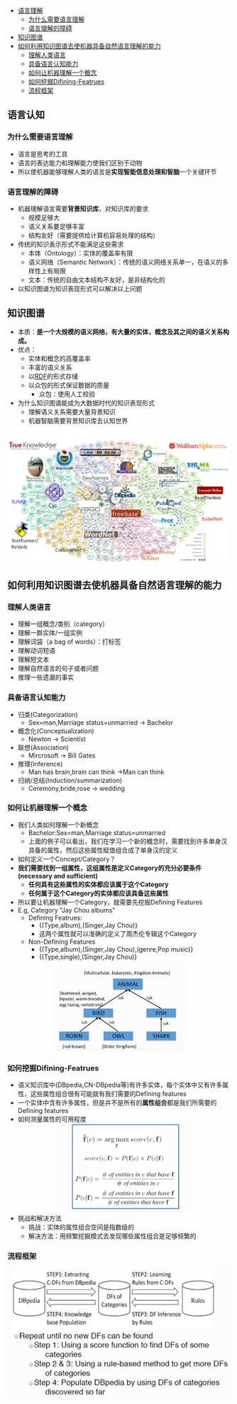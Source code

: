 <!-- TOC -->
- [语言理解](#语言理解)
  - [为什么需要语言理解](#为什么需要语言理解)
  - [语言理解的障碍](#语言理解的障碍)
- [知识图谱](#知识图谱)
- [如何利用知识图谱去使机器具备自然语言理解的能力](#如何利用知识图谱去使机器具备自然语言理解的能力)
  - [理解人类语言](#理解人类语言)
  - [具备语言认知能力](#具备语言认知能力)
  - [如何让机器理解一个概念](#如何让机器理解一个概念)
  - [如何挖掘Difining-Featrues](#如何挖掘Difining-Featrues)
  - [流程框架](#流程框架)
<!-- /TOC-->

## 语言认知
### 为什么需要语言理解
- 语言是思考的工具
- 语言的表达能力和理解能力使我们区别于动物
- 所以使机器能够理解人类的语言是**实现智能信息处理和智脑**一个关键环节

### 语言理解的障碍
- 机器理解语言需要**背景知识库**，对知识库的要求
  - 规模足够大
  - 语义关系要足够丰富
  - 结构友好（需要提供给计算机容易处理的结构）
- 传统的知识表示形式不能满足这些需求
  - 本体（Ontology）：实体的覆盖率有限
  - 语义网络（Semantic Network）：传统的语义网络关系单一，在语义的多样性上有局限
  - 文本：传统的自由文本结构不友好，是非结构化的
- 以知识图谱为知识表现形式可以解决以上问题

## 知识图谱
  - 本质：**是一个大规模的语义网络，有大量的实体，概念及其之间的语义关系构成。**
  - 优点：
      - 实体和概念的高覆盖率
      - 丰富的语义关系
      - 以[RDF](https://www.jianshu.com/p/5a9135b6f017)的形式存储
      - 以众包的形式保证数据的质量
          - 众包：使用人工校验
  - 为什么知识图谱能成为大数据时代的知识表现形式
      - 理解语义关系需要大量背景知识
      - 机器智脑需要背景知识库去认知世界
      
   <div align="center"><img src="./picture/知识图谱.png" height="" /></div>

## 如何利用知识图谱去使机器具备自然语言理解的能力
### 理解人类语言
  - 理解一组概念/类别（category）
  - 理解一群实体/一组实例
  - 理解词袋（a bag of words）：打标签
  - 理解动词短语
  - 理解短文本
  - 理解自然语言的句子或者问题
  - 推理一些遗漏的事实
  
 ### 具备语言认知能力
  - 归类(Categorization)
    - Sex=man,Marriage status=unmarried  -> Bachelor
  - 概念化(Conceptualization)
    - Newton -> Scientist
  - 联想(Association)
    - Mircrosoft -> Bill Gates
  - 推理(Inference)
    - Man has brain,brain can think ->Man can think
  - 归纳/总结(Induction/summarization)
    - Ceremony,bride,rose -> wedding
   
  ### 如何让机器理解一个概念
  - 我们人类如何理解一个新概念
    - Bachelor:Sex=man,Marriage status=unmarried
    - 上面的例子可以看出，我们在学习一个新的概念时，需要找到许多单身汉具备的属性，然后这些属性赋值组合成了单身汉的定义
  - 如何定义一个Concept/Category？
  - **我们需要找到一组属性，这组属性是定义Category的充分必要条件(necessary and sufficient)**
    - **任何具有这些属性的实体都应该属于这个Category**
    - **任何属于这个Category的实体都应该具备这些属性**
  - 所以要让机器理解一个Category，就需要先挖掘Defining Features
  - E.g, Category "Jay Chou albums"
    - Defining Featrues:
      - {(Type,album),(Singer,Jay Chou)}
      - 这两个属性就可以准确的定义了周杰伦专辑这个Category
    - Non-Defining Features
      - {(Type,album),(Singer,Jay Chou),(genre,Pop music)}
      - {(Type,single),(Singer,Jay Chou)}
      
  <div align="center"><img src="./picture/语义记忆.png" height="" /></div>
  
  ### 如何挖掘Difining-Featrues
  - 语义知识库中(DBpedia,CN-DBpedia等)有许多实体，每个实体中又有许多属性，这些属性组合很有可能就有我们需要的Defining features
  - 一个实体中含有许多属性，但是并不是所有的**属性组合**都是我们所需要的Defining features
  - 如何测量属性的可用程度
    <div align="center"><img src="./picture/公式1.png" height="" /></div>
  - 挑战和解决方法
    - 挑战：实体的属性组合空间是指数级的
    - 解决方法：用频繁挖掘模式去发现哪些属性组合是足够频繁的
 
 ### 流程框架
 <div align="center"><img src="./picture/流程框架.png" height="" /></div>
  
 
  
   
